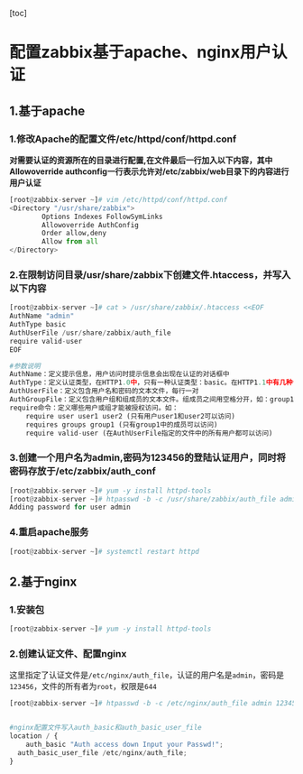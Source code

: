 [toc]



# 配置zabbix基于apache、nginx用户认证

## 1.基于apache

### 1.修改Apache的配置文件/etc/httpd/conf/httpd.conf

**对需要认证的资源所在的目录进行配置,在文件最后一行加入以下内容，其中Allowoverride authconfig一行表示允许对/etc/zabbix/web目录下的内容进行用户认证**

```python
[root@zabbix-server ~]# vim /etc/httpd/conf/httpd.conf
<Directory "/usr/share/zabbix">
    	Options Indexes FollowSymLinks
    	Allowoverride AuthConfig
    	Order allow,deny
    	Allow from all
</Directory>
```



### 2.在限制访问目录/usr/share/zabbix下创建文件.htaccess，并写入以下内容

```python
[root@zabbix-server ~]# cat > /usr/share/zabbix/.htaccess <<EOF
AuthName "admin"
AuthType basic
AuthUserFile /usr/share/zabbix/auth_file
require valid-user
EOF

#参数说明
AuthName：定义提示信息，用户访问时提示信息会出现在认证的对话框中
AuthType：定义认证类型，在HTTP1.0中，只有一种认证类型：basic。在HTTP1.1中有几种认证类型，如：MD5
AuthUserFile：定义包含用户名和密码的文本文件，每行一对
AuthGroupFile：定义包含用户组和组成员的文本文件。组成员之间用空格分开，如：group1:user1 user2
require命令：定义哪些用户或组才能被授权访问。如：
	require user user1 user2 (只有用户user1和user2可以访问)
	requires groups group1 (只有group1中的成员可以访问)
	require valid-user (在AuthUserFile指定的文件中的所有用户都可以访问)
```

### 3.创建一个用户名为admin,密码为123456的登陆认证用户，同时将密码存放于/etc/zabbix/auth_conf

```python
[root@zabbix-server ~]# yum -y install httpd-tools
[root@zabbix-server ~]# htpasswd -b -c /usr/share/zabbix/auth_file admin 123456
Adding password for user admin
```



### 4.重启apache服务

```python
[root@zabbix-server ~]# systemctl restart httpd
```



## 2.基于nginx

### 1.安装包

```python
[root@zabbix-server ~]# yum -y install httpd-tools
```



### 2.创建认证文件、配置nginx

这里指定了认证文件是``/etc/nginx/auth_file``，认证的用户名是``admin``，密码是``123456``，文件的所有者为``root``，权限是``644``

```python
[root@zabbix-server ~]# htpasswd -b -c /etc/nginx/auth_file admin 123456


#nginx配置文件写入auth_basic和auth_basic_user_file
location / {
	auth_basic "Auth access down Input your Passwd!";
  auth_basic_user_file /etc/nginx/auth_file;
}
```

